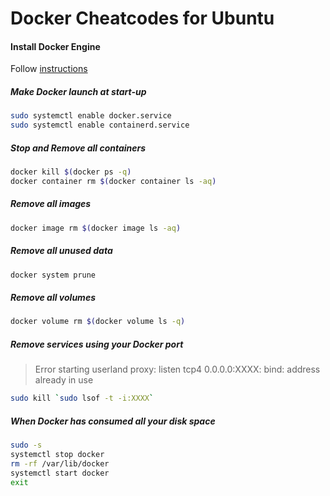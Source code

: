 # Docker Cheatcodes for Ubuntu

#### Install Docker Engine
Follow [instructions](https://docs.docker.com/engine/install/)

##### Make Docker launch at start-up
```bash
sudo systemctl enable docker.service
sudo systemctl enable containerd.service
```

##### Stop and Remove all containers
```bash
docker kill $(docker ps -q)
docker container rm $(docker container ls -aq)
```
##### Remove all images
```bash
docker image rm $(docker image ls -aq)
```
##### Remove all unused data
```bash
docker system prune
```

##### Remove all volumes
```bash
docker volume rm $(docker volume ls -q)
```
##### Remove services using your Docker port
> Error starting userland proxy: listen tcp4 0.0.0.0:XXXX: bind: address already in use
```bash
sudo kill `sudo lsof -t -i:XXXX`
```

##### When Docker has consumed all your disk space
```bash
sudo -s
systemctl stop docker
rm -rf /var/lib/docker
systemctl start docker
exit 
```
